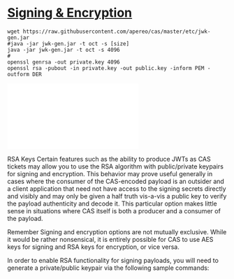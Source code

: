 # [Signing & Encryption](https://apereo.github.io/cas/5.2.x/installation/Configuration-Properties-Common.html#signing--encryption)

    wget https://raw.githubusercontent.com/apereo/cas/master/etc/jwk-gen.jar
    #java -jar jwk-gen.jar -t oct -s [size]
    java -jar jwk-gen.jar -t oct -s 4096
    #
    openssl genrsa -out private.key 4096
    openssl rsa -pubout -in private.key -out public.key -inform PEM -outform DER


![jwt gen](/utils/jwt-gen.sh)

RSA Keys
Certain features such as the ability to produce JWTs as CAS tickets may allow you to use the RSA 
algorithm with public/private keypairs for signing and encryption. This behavior may prove useful 
generally in cases where the consumer of the CAS-encoded payload is an outsider and a client application 
that need not have access to the signing secrets directly and visibly and may only be given a half truth 
vis-a-vis a public key to verify the payload authenticity and decode it. This particular option makes little sense in 
situations where CAS itself is both a producer and a consumer of the payload.

Remember
Signing and encryption options are not mutually exclusive. While it would be rather nonsensical, it is entirely 
possible for CAS to use AES keys for signing and RSA keys for encryption, or vice versa.

In order to enable RSA functionality for signing payloads, you will need to generate a private/public keypair via the following sample commands:

